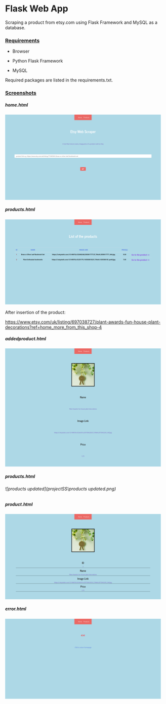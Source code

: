 # Flask Web App

 Scraping a product from etsy.com using Flask Framework and MySQL as a database.



### <u>Requirements</u>

* Browser

* Python Flask Framework

* MySQL

  

Required packages are listed in the requirements.txt.

### <u>Screenshots</u>

##### home.html

![home](projectSS/home.png)

##### products.html

![products](projectSS/products.png)



After insertion of the product:

https://www.etsy.com/uk/listing/697038727/plant-awards-fun-house-plant-decorations?ref=home_more_from_this_shop-4

##### addedproduct.html

![addedproduct](projectSS/addedproduct.png)

##### products.html

###### ![products updated](projectSS\products updated.png)

##### product.html

![specificproduct](projectSS/specificproduct.png)

##### error.html

##### ![error](projectSS/error.png)

